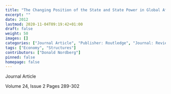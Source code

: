 ```yaml
---
title: "The Changing Position of the State and State Power in Global Affairs - Views from Two Scholars in International Political Economy"
excerpt: ""
date: 2012
lastmod: 2020-11-04T09:19:42+01:00
draft: false
weight: 50
images: []
categories: ["Journal Article", "Publisher: Routledge", "Journal: Review of Political Economy"]
tags: ["Economy", "Structures"]
contributors: ["Donald Nordberg"]
pinned: false
homepage: false
---
```


Journal Article

Volume 24, Issue 2 Pages 289-302